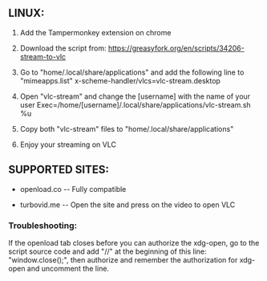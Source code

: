 ## LINUX:

1. Add the Tampermonkey extension on chrome

2. Download the script from: https://greasyfork.org/en/scripts/34206-stream-to-vlc

3. Go to "home/.local/share/applications" and add the following line to "mimeapps.list"
x-scheme-handler/vlcs=vlc-stream.desktop

4. Open "vlc-stream" and change the [username] with the name of your user
Exec=/home/[username]/.local/share/applications/vlc-stream.sh %u

5. Copy both "vlc-stream" files to "home/.local/share/applications"

6. Enjoy your streaming on VLC

## SUPPORTED SITES:

* openload.co -- Fully compatible

* turbovid.me -- Open the site and press on the video to open VLC

### Troubleshooting:

If the openload tab closes before you can authorize the xdg-open, go to the script source code and add "//" at the beginning of this line: "window.close();", then authorize and remember the authorization for xdg-open and uncomment the line.
